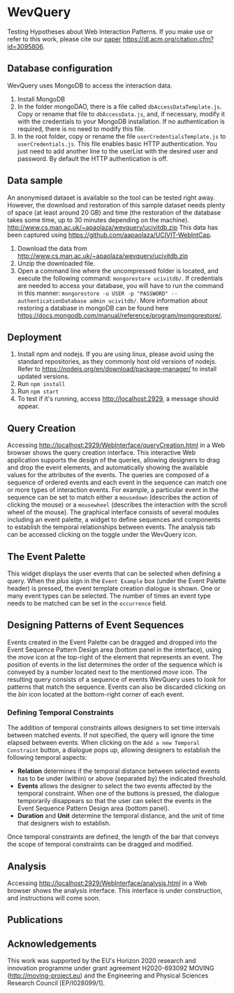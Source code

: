 # WevQuery

Testing Hypotheses about  Web Interaction Patterns. If you make use or refer to this work, please cite our [paper](https://dl.acm.org/citation.cfm?id=3095806) <https://dl.acm.org/citation.cfm?id=3095806>.


## Database configuration

WevQuery uses MongoDB to access the interaction data.
1. Install MongoDB
1. In the folder mongoDAO, there is a file called `dbAccessDataTemplate.js`. Copy or rename that file to `dbAccessData.js`, and, if necessary, modify it with the credentials to your MongoDB installation. If no authentication is required, there is no need to modify this file.
1. In the root folder, copy or rename the file `userCredentialsTemplate.js` to `userCredentials.js`. This file enables basic HTTP authentication. You just need to add another line to the userList with the desired user and password. By default the HTTP authentication is off.

## Data sample
An anonymised dataset is available so the tool can be tested right away. However, the download and restoration of this sample dataset needs plenty of space (at least around 20 GB) and time (the restoration of the database takes some time, up to 30 minutes depending on the machine).
<http://www.cs.man.ac.uk/~apaolaza/wevquery/ucivitdb.zip>
This data has been captured using <https://github.com/aapaolaza/UCIVIT-WebIntCap>.
1. Download the data from <http://www.cs.man.ac.uk/~apaolaza/wevquery/ucivitdb.zip>
1. Unzip the downloaded file.
1. Open a command line where the uncompressed folder is located, and execute the following command: `mongorestore ucivitdb/`. If credentials are needed to access your database, you will have to run the command in this manner: `mongorestore -u USER -p "PASSWORD" --authenticationDatabase admin ucivitdb/`. More information about restoring a database in mongoDB can be found here <https://docs.mongodb.com/manual/reference/program/mongorestore/>.

## Deployment

1. Install npm and nodejs. If you are using linux, please avoid using the standard repositories, as they commonly host old versions of nodejs. Refer to <https://nodejs.org/en/download/package-manager/> to install updated versions.
1. Run `npm install`
1. Run `npm start`
1. To test if it's running, access <http://localhost:2929>, a message should appear.

## Query Creation

Accessing <http://localhost:2929/WebInterface/queryCreation.html> in a Web browser shows the query creation interface.
This interactive Web application supports the design of the queries, allowing designers to drag and drop the event elements, and automatically showing the available values for the attributes of the events. The queries are composed of a sequence of ordered events and each event in the sequence can match one or more types of interaction events. For example, a particular event in the sequence can be set to match either a `mousedown` (describes the action of clicking the mouse) or a `mousewheel` (describes the interaction with the scroll wheel of the mouse). The graphical interface consists of several modules including an event palette, a widget to define sequences and components to establish the temporal relationships between events. The analysis tab can be accessed clicking on the toggle under the WevQuery icon.

## The Event Palette

This widget displays the user events that can be selected when defining a query. When the *plus* sign in the `Event Example` box (under the Event Palette header) is pressed, the event template creation dialogue is shown. One or many event types can be selected. The number of times an event type needs to be matched can be set in the `occurrence` field.

## Designing Patterns of Event Sequences

Events created in the Event Palette can be dragged and dropped into the Event Sequence Pattern Design area (bottom panel in the interface), using the *move* icon at the top-right of the element that represents an event. The position of events in the list determines the order of the sequence which is conveyed by a number located next to the mentioned *move* icon. The resulting query consists of a sequence of events WevQuery uses to look for patterns that match the sequence. Events can also be discarded clicking on the *bin* icon located at the bottom-right corner of each event.

### Defining Temporal Constraints

The addition of temporal constraints allows designers to set time intervals between matched events. If not specified, the query will ignore the time elapsed between events. When clicking on the `Add a new Temporal Constraint` button, a dialogue pops up, allowing designers to establish the following temporal aspects:

* **Relation** determines if the temporal distance between selected events has to be under (within) or above (separated by) the indicated threshold.
* **Events** allows the designer to select the two events affected by the temporal constraint. When one of the buttons is pressed, the dialogue temporarily disappears so that the user can select the events in the Event Sequence Pattern Design area (bottom panel).
* **Duration** and **Unit** determine the temporal distance, and the unit of time that designers wish to establish.

Once temporal constraints are defined, the length of the bar that conveys the scope of temporal constraints can be dragged and modified.


## Analysis

Accessing <http://localhost:2929/WebInterface/analysis.html> in a Web browser shows the analysis interface.
This interface is under construction, and instructions will come soon.

## Publications

## Acknowledgements

This work was supported by the EU's Horizon 2020 research and innovation programme under grant agreement H2020-693092 MOVING (<http://moving-project.eu>) and the Engineering and Physical Sciences Research Council [EP/I028099/1].
